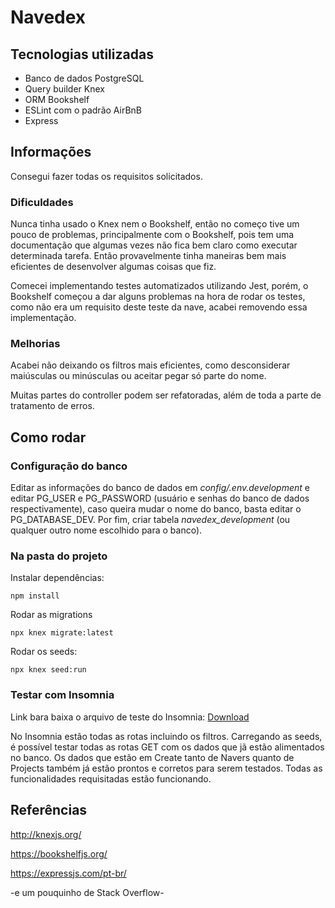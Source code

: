 # Navedex

## Tecnologias utilizadas
* Banco de dados PostgreSQL
* Query builder Knex
* ORM Bookshelf
* ESLint com o padrão AirBnB
* Express

## Informações
Consegui fazer todas os requisitos solicitados.

### Dificuldades
Nunca tinha usado o Knex nem o Bookshelf, então no começo tive um pouco de problemas, principalmente com o Bookshelf, pois tem uma documentação que algumas vezes não fica bem claro como executar determinada tarefa. Então provavelmente tinha maneiras bem mais eficientes de desenvolver algumas coisas que fiz.

Comecei implementando testes automatizados utilizando Jest, porém, o Bookshelf começou a dar alguns problemas na hora de rodar os testes, como não era um requisito deste teste da nave, acabei removendo essa implementação.

### Melhorias
Acabei não deixando os filtros mais eficientes, como desconsiderar maiúsculas ou minúsculas ou aceitar pegar só parte do nome.

Muitas partes do controller podem ser refatoradas, além de toda a parte de tratamento de erros.

## Como rodar

### Configuração do banco

Editar as informações do banco de dados em *config/.env.development* e editar PG_USER e PG_PASSWORD (usuário e senhas do banco de dados respectivamente), caso queira mudar o nome do banco, basta editar o PG_DATABASE_DEV. Por fim, criar tabela *navedex_development* (ou qualquer outro nome escolhido para o banco).

### Na pasta do projeto

Instalar dependências:
```
npm install
```

Rodar as migrations
```
npx knex migrate:latest
```

Rodar os seeds:
```
npx knex seed:run
```

### Testar com Insomnia

Link bara baixa o arquivo de teste do Insomnia: [Download](https://drive.google.com/file/d/1FisYbVGVrdfdIy2uTkfL78JJ8LYJgO98/view?usp=sharing)

No Insomnia estão todas as rotas incluindo os filtros. Carregando as seeds, é possível testar todas as rotas GET com os dados que jã estão alimentados no banco. Os dados que estão em Create tanto de Navers quanto de Projects também já estão prontos e corretos para serem testados. Todas as funcionalidades requisitadas estão funcionando.

## Referências

http://knexjs.org/

https://bookshelfjs.org/

https://expressjs.com/pt-br/

-e um pouquinho de Stack Overflow-